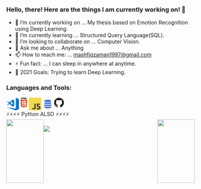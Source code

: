 ### Hello, there! Here are the things I am currently working on! 👋

- 🔭 I’m currently working on ... My thesis based on Emotion Recognition using Deep Learning.
- 🌱 I’m currently learning ... Structured Query Language(SQL). 
- 👯 I’m looking to collaborate on ... Computer Vision.
- 💬 Ask me about ... Anything
- 📫 How to reach me: ... mashfiqzaman1997@gmail.com
- ⚡ Fun fact: ... I can sleep in anywhere at anytime.
- 🥅 2021 Goals: Trying to learn Deep Learning.


### Languages and Tools:

<img align="left" alt="Visual Studio Code" width="34px" src="https://raw.githubusercontent.com/github/explore/80688e429a7d4ef2fca1e82350fe8e3517d3494d/topics/visual-studio-code/visual-studio-code.png" />

<img align="left" alt="HTML5" width="26px" src="https://raw.githubusercontent.com/github/explore/80688e429a7d4ef2fca1e82350fe8e3517d3494d/topics/html/html.png" />

<img align="left" alt="JavaScript" width="34px" src="https://raw.githubusercontent.com/github/explore/80688e429a7d4ef2fca1e82350fe8e3517d3494d/topics/javascript/javascript.png" />
<img align="left" alt="SQL" width="34px" src="https://raw.githubusercontent.com/github/explore/80688e429a7d4ef2fca1e82350fe8e3517d3494d/topics/sql/sql.png" />

<img align="left" alt="GitHub" width="26px" src="https://raw.githubusercontent.com/github/explore/78df643247d429f6cc873026c0622819ad797942/topics/github/github.png" />
<br />
<br />
⚡⚡⚡⚡ Python ALSO ⚡⚡⚡⚡

<br />
<img align="left" width="100px" src="https://arasatasaygin.github.io/openlogos/logos/clique.jpg" width="170" height="170">
<img align="right" width="100px" src="https://arasatasaygin.github.io/openlogos/logos/steps.jpg" width="170" height="170">
<br />



<img src="https://github-readme-stats.vercel.app/api?username=Mashfiq97&show_icons=true&theme=radical">



